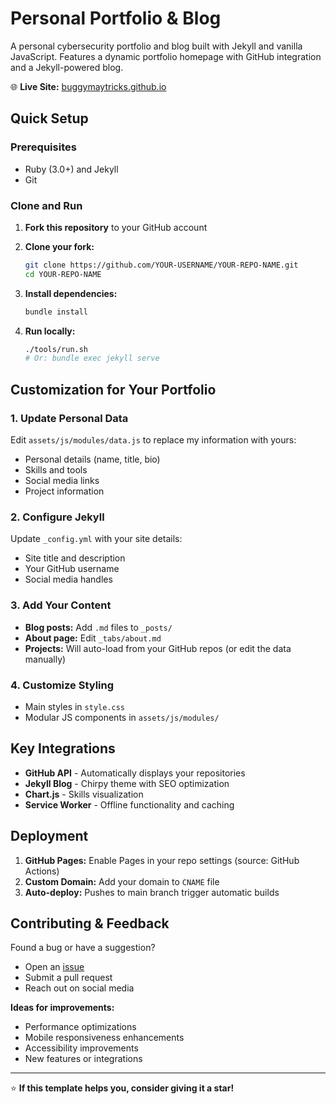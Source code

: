 # Personal Portfolio & Blog

A personal cybersecurity portfolio and blog built with Jekyll and vanilla JavaScript. Features a dynamic portfolio homepage with GitHub integration and a Jekyll-powered blog.

🌐 **Live Site:** [buggymaytricks.github.io](https://buggymaytricks.github.io)

## Quick Setup

### Prerequisites
- Ruby (3.0+) and Jekyll
- Git

### Clone and Run

1. **Fork this repository** to your GitHub account

2. **Clone your fork:**
   ```bash
   git clone https://github.com/YOUR-USERNAME/YOUR-REPO-NAME.git
   cd YOUR-REPO-NAME
   ```

3. **Install dependencies:**
   ```bash
   bundle install
   ```

4. **Run locally:**
   ```bash
   ./tools/run.sh
   # Or: bundle exec jekyll serve
   ```

## Customization for Your Portfolio

### 1. Update Personal Data
Edit `assets/js/modules/data.js` to replace my information with yours:
- Personal details (name, title, bio)
- Skills and tools
- Social media links
- Project information

### 2. Configure Jekyll
Update `_config.yml` with your site details:
- Site title and description
- Your GitHub username
- Social media handles

### 3. Add Your Content
- **Blog posts:** Add `.md` files to `_posts/` 
- **About page:** Edit `_tabs/about.md`
- **Projects:** Will auto-load from your GitHub repos (or edit the data manually)

### 4. Customize Styling
- Main styles in `style.css`
- Modular JS components in `assets/js/modules/`

## Key Integrations

- **GitHub API** - Automatically displays your repositories
- **Jekyll Blog** - Chirpy theme with SEO optimization  
- **Chart.js** - Skills visualization
- **Service Worker** - Offline functionality and caching

## Deployment

1. **GitHub Pages:** Enable Pages in your repo settings (source: GitHub Actions)
2. **Custom Domain:** Add your domain to `CNAME` file
3. **Auto-deploy:** Pushes to main branch trigger automatic builds

## Contributing & Feedback

Found a bug or have a suggestion? 
- Open an [issue](https://github.com/buggymaytricks/buggymaytricks.github.io/issues)
- Submit a pull request
- Reach out on social media

**Ideas for improvements:**
- Performance optimizations
- Mobile responsiveness enhancements  
- Accessibility improvements
- New features or integrations

---

⭐ **If this template helps you, consider giving it a star!**
